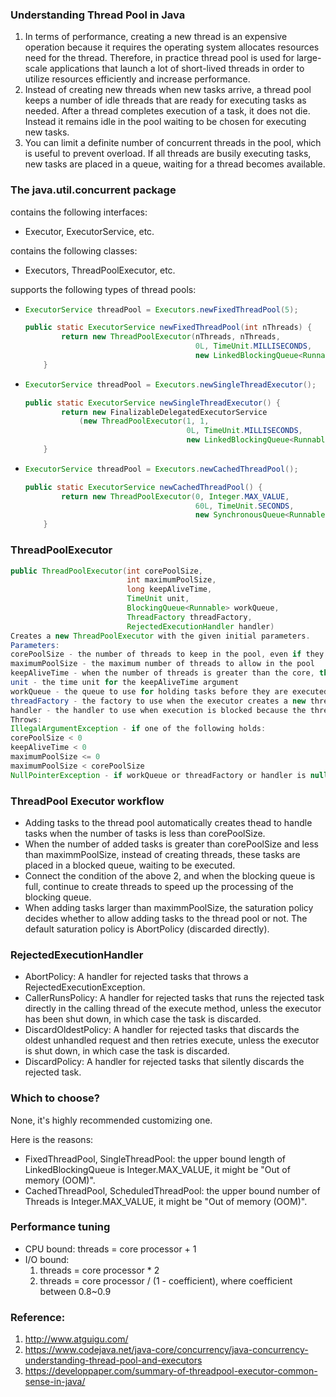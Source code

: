 ### Understanding Thread Pool in Java
1. In terms of performance, creating a new thread is an expensive operation because it requires the operating system allocates resources need for the thread. Therefore, in practice thread pool is used for large-scale applications that launch a lot of short-lived threads in order to utilize resources efficiently and increase performance.
2. Instead of creating new threads when new tasks arrive, a thread pool keeps a number of idle threads that are ready for executing tasks as needed. After a thread completes execution of a task, it does not die. Instead it remains idle in the pool waiting to be chosen for executing new tasks.
3. You can limit a definite number of concurrent threads in the pool, which is useful to prevent overload. If all threads are busily executing tasks, new tasks are placed in a queue, waiting for a thread becomes available.

### The java.util.concurrent package

contains the following interfaces:
- Executor, ExecutorService, etc.

contains the following classes:
- Executors, ThreadPoolExecutor, etc.

supports the following types of thread pools:
- ```java
  ExecutorService threadPool = Executors.newFixedThreadPool(5);
  
  public static ExecutorService newFixedThreadPool(int nThreads) {
          return new ThreadPoolExecutor(nThreads, nThreads,
                                        0L, TimeUnit.MILLISECONDS,
                                        new LinkedBlockingQueue<Runnable>());
      }
  ```
- ```java
  ExecutorService threadPool = Executors.newSingleThreadExecutor();
  
  public static ExecutorService newSingleThreadExecutor() {
          return new FinalizableDelegatedExecutorService
              (new ThreadPoolExecutor(1, 1,
                                      0L, TimeUnit.MILLISECONDS,
                                      new LinkedBlockingQueue<Runnable>()));
      }
  ```

- ```java
  ExecutorService threadPool = Executors.newCachedThreadPool();
  
  public static ExecutorService newCachedThreadPool() {
          return new ThreadPoolExecutor(0, Integer.MAX_VALUE,
                                        60L, TimeUnit.SECONDS,
                                        new SynchronousQueue<Runnable>());
      }
  ```
  
### ThreadPoolExecutor
```java
public ThreadPoolExecutor(int corePoolSize,
                          int maximumPoolSize,
                          long keepAliveTime,
                          TimeUnit unit,
                          BlockingQueue<Runnable> workQueue,
                          ThreadFactory threadFactory,
                          RejectedExecutionHandler handler)
Creates a new ThreadPoolExecutor with the given initial parameters.
Parameters:
corePoolSize - the number of threads to keep in the pool, even if they are idle, unless allowCoreThreadTimeOut is set
maximumPoolSize - the maximum number of threads to allow in the pool
keepAliveTime - when the number of threads is greater than the core, this is the maximum time that excess idle threads will wait for new tasks before terminating.
unit - the time unit for the keepAliveTime argument
workQueue - the queue to use for holding tasks before they are executed. This queue will hold only the Runnable tasks submitted by the execute method.
threadFactory - the factory to use when the executor creates a new thread
handler - the handler to use when execution is blocked because the thread bounds and queue capacities are reached
Throws:
IllegalArgumentException - if one of the following holds:
corePoolSize < 0
keepAliveTime < 0
maximumPoolSize <= 0
maximumPoolSize < corePoolSize
NullPointerException - if workQueue or threadFactory or handler is null
```
  
### ThreadPool Executor workflow
- Adding tasks to the thread pool automatically creates thead to handle tasks when the number of tasks is less than corePoolSize.
- When the number of added tasks is greater than corePoolSize and less than maximmPoolSize, instead of creating threads, these tasks are placed in a blocked queue, waiting to be executed.
- Connect the condition of the above 2, and when the blocking queue is full, continue to create threads to speed up the processing of the blocking queue.
- When adding tasks larger than maximmPoolSize, the saturation policy decides whether to allow adding tasks to the thread pool or not. The default saturation policy is AbortPolicy (discarded directly).  
  
### RejectedExecutionHandler
- AbortPolicy: A handler for rejected tasks that throws a RejectedExecutionException.
- CallerRunsPolicy: A handler for rejected tasks that runs the rejected task directly in the calling thread of the execute method, unless the executor has been shut down, in which case the task is discarded.
- DiscardOldestPolicy: A handler for rejected tasks that discards the oldest unhandled request and then retries execute, unless the executor is shut down, in which case the task is discarded.
- DiscardPolicy: A handler for rejected tasks that silently discards the rejected task.

### Which to choose?

None, it's highly recommended customizing one.

Here is the reasons:
- FixedThreadPool, SingleThreadPool: the upper bound length of LinkedBlockingQueue is Integer.MAX_VALUE, it might be "Out of memory (OOM)".
- CachedThreadPool, ScheduledThreadPool: the upper bound number of Threads is Integer.MAX_VALUE, it might be "Out of memory (OOM)".
  
### Performance tuning

- CPU bound: threads = core processor + 1
- I/O bound: 
  1. threads = core processor * 2
  2. threads = core processor / (1 - coefficient), where coefficient between 0.8~0.9
  
### Reference:
1. http://www.atguigu.com/
2. https://www.codejava.net/java-core/concurrency/java-concurrency-understanding-thread-pool-and-executors
3. https://developpaper.com/summary-of-threadpool-executor-common-sense-in-java/
